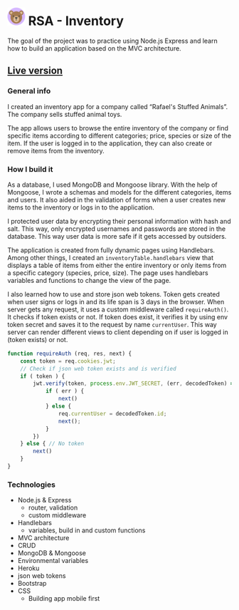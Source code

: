 
# <img src="public/assets/apple-touch-icon.png" width="40" height="40"/> RSA - Inventory 
The goal of the project was to practice using Node.js Express and learn how to build an application based on the MVC architecture.
## [Live version](https://rafaels-inventory.herokuapp.com/)

### General info
I created an inventory app for a company called “Rafael's Stuffed Animals”. The company sells stuffed animal toys. 

The app allows users to browse the entire inventory of the company or find specific items 
according to different categories; price, species or size of the item. 
If the user is logged in to the application, they can also create or remove items from the inventory.

### How I build it

As a database, I used MongoDB and Mongoose library. With the help of Mongoose, I wrote a schemas and 
models for the different categories, items and users.
It also aided in the validation of forms when a user creates new items to the inventory or logs in to the application.

I protected user data by encrypting their personal information with hash and salt. 
This way, only encrypted usernames and passwords are stored in the database. This way user data is more safe if it 
gets accessed by outsiders. 

The application is created from fully dynamic pages using Handlebars. Among other things, I created an 
``
inventoryTable.handlebars
``
view that displays a table of items from either the entire inventory or only items from a specific category (species,
price, size).
The page uses handlebars variables and functions to change the view of the page.

I also learned how to use and store json web tokens. Token gets created when user signs or logs
in and its life span is 3 days in the browser. When server gets any request, it uses a custom 
middleware called ``requireAuth()``. It checks if token exists or not. If token does exist, it verifies it by using 
env token secret and saves it to the request by name ``currentUser``. This way server can render different views to 
client depending on if user is logged in (token exists) or not. 

```javascript
function requireAuth (req, res, next) {
    const token = req.cookies.jwt;
    // Check if json web token exists and is verified
    if ( token ) {
        jwt.verify(token, process.env.JWT_SECRET, (err, decodedToken) => {
            if ( err ) {
                next()
            } else {
                req.currentUser = decodedToken.id;
                next();
            }
        })
    } else { // No token
        next()
    }
}
```

### Technologies
- Node.js & Express
  - router, validation
  - custom middleware
- Handlebars
  - variables, build in and custom functions
- MVC architecture
- CRUD
- MongoDB & Mongoose
- Environmental variables
- Heroku
- json web tokens
- Bootstrap
- CSS
  - Building app mobile first

